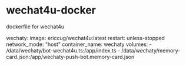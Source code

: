 # wechat4u-docker
dockerfile for wechat4u


  wechaty:
    image: ericcug/wechat4u:latest
    restart: unless-stopped
    network_mode: "host"
    container_name: wechaty
    volumes:
      - /data/wechaty/bot-wechat4u.ts:/app/index.ts
      - /data/wechaty/memory-card.json:/app/wechaty-push-bot.memory-card.json